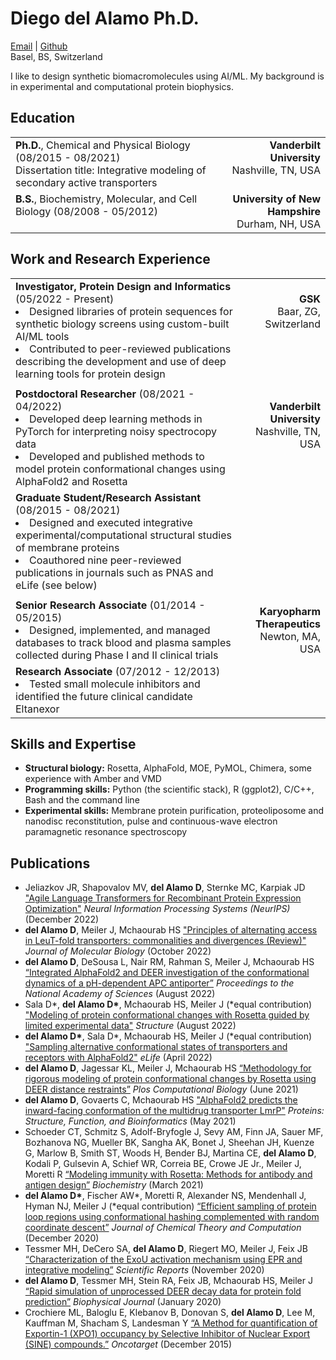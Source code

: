 # Diego del Alamo Ph.D.
[Email](diego.delalamo@gmail.com) | [Github](www.github.com/delalamo)  
Basel, BS, Switzerland

I like to design synthetic biomacromolecules using AI/ML. My background is in experimental and computational protein biophysics.

## **Education**

| | |
| :---| ---:|
|**Ph.D.**, Chemical and Physical Biology (08/2015 - 08/2021)<br>Dissertation title: Integrative modeling of secondary active transporters<br> |**Vanderbilt University**<br>Nashville, TN, USA<br><br>|
|**B.S.**, Biochemistry, Molecular, and Cell Biology (08/2008 - 05/2012)<br><br>| **University of New Hampshire**<br>Durham, NH, USA|

## **Work and Research Experience**

| | |
| :---| ---:|
|**Investigator, Protein Design and Informatics** (05/2022 - Present)<br><li> Designed libraries of protein sequences for synthetic biology screens using custom-built AI/ML tools<br></li><li> Contributed to peer-reviewed publications describing the development and use of deep learning tools for protein design</li> | **GSK**<br>Baar, ZG, Switzerland<br><br><br><br>|
|||
|**Postdoctoral Researcher** (08/2021 - 04/2022)<br><li>Developed deep learning methods in PyTorch for interpreting noisy spectrocopy data </li><li>Developed and published methods to model protein conformational changes using AlphaFold2 and Rosetta</li>|**Vanderbilt University**<br>Nashville, TN, USA<br><br><br>|
|**Graduate Student/Research Assistant** (08/2015 - 08/2021)<br><li>Designed and executed integrative experimental/computational structural studies of membrane proteins</li><li>Coauthored nine peer-reviewed publications in journals such as PNAS and eLife (see below)</li>||
|||
|**Senior Research Associate** (01/2014 - 05/2015)<br><li>Designed, implemented, and managed databases to track blood and plasma samples collected during Phase I and II clinical trials</li>|**Karyopharm Therapeutics**<br>Newton, MA, USA<br>|
|**Research Associate** (07/2012 - 12/2013)<br><li>Tested small molecule inhibitors and identified the future clinical candidate Eltanexor</li>||

## **Skills and Expertise**

* **Structural biology:** Rosetta, AlphaFold, MOE, PyMOL, Chimera, some experience with Amber and VMD
* **Programming skills:** Python (the scientific stack), R (ggplot2), C/C++, Bash and the command line
* **Experimental skills:** Membrane protein purification, proteoliposome and nanodisc reconstitution, pulse and continuous-wave electron paramagnetic resonance spectroscopy

## **Publications**

* Jeliazkov JR, Shapovalov MV, **del Alamo D**, Sternke MC, Karpiak JD ["Agile Language Transformers for Recombinant Protein Expression Optimization"](https://www.mlsb.io/papers_2022/Agile_Language_Transformers_for_Recombinant_Protein_Expression_Optimization.pdf) *Neural Information Processing Systems (NeurIPS)* (December 2022)
* **del Alamo D**, Meiler J, Mchaourab HS ["Principles of alternating access in LeuT-fold transporters: commonalities and divergences (Review)"](https://doi.org/10.1016/j.jmb.2022.167746) *Journal of Molecular Biology* (October 2022)
* **del Alamo D**, DeSousa L, Nair RM, Rahman S, Meiler J, Mchaourab HS [“Integrated AlphaFold2 and DEER investigation of the conformational dynamics of a pH-dependent APC antiporter”](https://doi.org/10.1073/pnas.2206129119) *Proceedings to the National Academy of Sciences* (August 2022)
* Sala D\*, **del Alamo D\***, Mchaourab HS, Meiler J (\*equal contribution) ["Modeling of protein conformational changes with Rosetta guided by limited experimental data"](https://doi.org/10.1016/j.str.2022.04.013) *Structure* (August 2022)
* **del Alamo D\***, Sala D\*, Mchaourab HS, Meiler J (\*equal contribution) ["Sampling alternative conformational states of transporters and receptors with AlphaFold2"](https://doi.org/10.7554/eLife.75751) *eLife* (April 2022)
* **del Alamo D**, Jagessar KL, Meiler J, Mchaourab HS [“Methodology for rigorous modeling of protein conformational changes by Rosetta using DEER distance restraints”](https://doi.org/10.1371/journal.pcbi.1009107) *Plos Computational Biology* (June 2021)
* **del Alamo D**, Govaerts C, Mchaourab HS ["AlphaFold2 predicts the inward-facing conformation of the multidrug transporter LmrP"](https://doi.org/10.1002/prot.26138) *Proteins: Structure, Function, and Bioinformatics* (May 2021)
* Schoeder CT, Schmitz S, Adolf-Bryfogle J, Sevy AM, Finn JA, Sauer MF, Bozhanova NG, Mueller BK, Sangha AK, Bonet J, Sheehan JH, Kuenze G, Marlow B, Smith ST, Woods H, Bender BJ, Martina CE, **del Alamo D**, Kodali P, Gulsevin A, Schief WR, Correia BE, Crowe JE Jr., Meiler J, Moretti R [“Modeling immunity with Rosetta: Methods for antibody and antigen design”](https://doi.org/10.1021/acs.biochem.0c00912) *Biochemistry* (March 2021) 
* **del Alamo D\***, Fischer AW\*, Moretti R, Alexander NS, Mendenhall J, Hyman NJ, Meiler J (\*equal contribution) [“Efficient sampling of protein loop regions using conformational hashing complemented with random coordinate descent”](https://doi.org/10.1021/acs.jctc.0c00836) *Journal of Chemical Theory and Computation* (December 2020)
* Tessmer MH, DeCero SA, **del Alamo D**, Riegert MO, Meiler J, Feix JB [“Characterization of the ExoU activation mechanism using EPR and integrative modeling”](https://doi.org/10.1038/s41598-020-76023-3) *Scientific Reports* (November 2020)
* **del Alamo D**, Tessmer MH, Stein RA, Feix JB, Mchaourab HS, Meiler J [“Rapid simulation of unprocessed DEER decay data for protein fold prediction”](https://doi.org/10.1016/j.bpj.2019.12.011) *Biophysical Journal* (January 2020) 
* Crochiere ML, Baloglu E, Klebanov B, Donovan S, **del Alamo D**, Lee M, Kauffman M, Shacham S, Landesman Y [“A Method for quantification of Exportin-1 (XPO1) occupancy by Selective Inhibitor of Nuclear Export (SINE) compounds.”](https://www.oncotarget.com/article/6495/text/) *Oncotarget* (December 2015)
